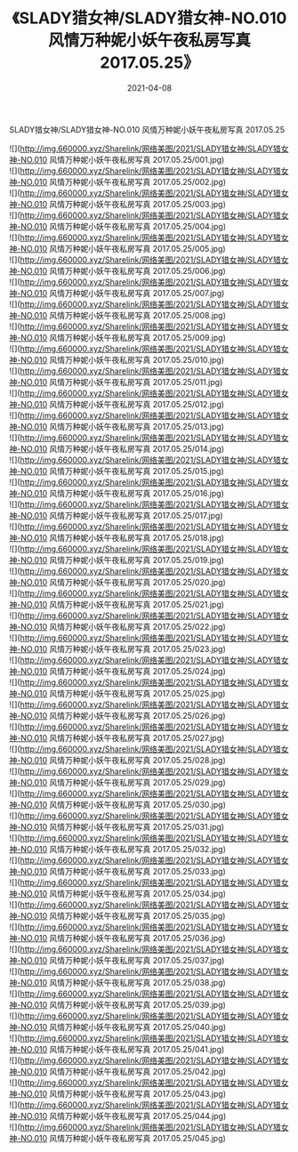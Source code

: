 ﻿---
layout: post
title:  《SLADY猎女神/SLADY猎女神-NO.010 风情万种妮小妖午夜私房写真 2017.05.25》
date:   2021-04-08
img: http://img.660000.xyz/Sharelink/网络美图/2021/SLADY猎女神/SLADY猎女神-NO.010 风情万种妮小妖午夜私房写真 2017.05.25/000.jpg
categories: [美女, 清纯, 唯美]
---

SLADY猎女神/SLADY猎女神-NO.010 风情万种妮小妖午夜私房写真 2017.05.25

 ![](http://img.660000.xyz/Sharelink/网络美图/2021/SLADY猎女神/SLADY猎女神-NO.010 风情万种妮小妖午夜私房写真 2017.05.25/001.jpg) <br>![](http://img.660000.xyz/Sharelink/网络美图/2021/SLADY猎女神/SLADY猎女神-NO.010 风情万种妮小妖午夜私房写真 2017.05.25/002.jpg) <br>![](http://img.660000.xyz/Sharelink/网络美图/2021/SLADY猎女神/SLADY猎女神-NO.010 风情万种妮小妖午夜私房写真 2017.05.25/003.jpg) <br>![](http://img.660000.xyz/Sharelink/网络美图/2021/SLADY猎女神/SLADY猎女神-NO.010 风情万种妮小妖午夜私房写真 2017.05.25/004.jpg) <br>![](http://img.660000.xyz/Sharelink/网络美图/2021/SLADY猎女神/SLADY猎女神-NO.010 风情万种妮小妖午夜私房写真 2017.05.25/005.jpg) <br>![](http://img.660000.xyz/Sharelink/网络美图/2021/SLADY猎女神/SLADY猎女神-NO.010 风情万种妮小妖午夜私房写真 2017.05.25/006.jpg) <br>![](http://img.660000.xyz/Sharelink/网络美图/2021/SLADY猎女神/SLADY猎女神-NO.010 风情万种妮小妖午夜私房写真 2017.05.25/007.jpg) <br>![](http://img.660000.xyz/Sharelink/网络美图/2021/SLADY猎女神/SLADY猎女神-NO.010 风情万种妮小妖午夜私房写真 2017.05.25/008.jpg) <br>![](http://img.660000.xyz/Sharelink/网络美图/2021/SLADY猎女神/SLADY猎女神-NO.010 风情万种妮小妖午夜私房写真 2017.05.25/009.jpg) <br>![](http://img.660000.xyz/Sharelink/网络美图/2021/SLADY猎女神/SLADY猎女神-NO.010 风情万种妮小妖午夜私房写真 2017.05.25/010.jpg) <br>![](http://img.660000.xyz/Sharelink/网络美图/2021/SLADY猎女神/SLADY猎女神-NO.010 风情万种妮小妖午夜私房写真 2017.05.25/011.jpg) <br>![](http://img.660000.xyz/Sharelink/网络美图/2021/SLADY猎女神/SLADY猎女神-NO.010 风情万种妮小妖午夜私房写真 2017.05.25/012.jpg) <br>![](http://img.660000.xyz/Sharelink/网络美图/2021/SLADY猎女神/SLADY猎女神-NO.010 风情万种妮小妖午夜私房写真 2017.05.25/013.jpg) <br>![](http://img.660000.xyz/Sharelink/网络美图/2021/SLADY猎女神/SLADY猎女神-NO.010 风情万种妮小妖午夜私房写真 2017.05.25/014.jpg) <br>![](http://img.660000.xyz/Sharelink/网络美图/2021/SLADY猎女神/SLADY猎女神-NO.010 风情万种妮小妖午夜私房写真 2017.05.25/015.jpg) <br>![](http://img.660000.xyz/Sharelink/网络美图/2021/SLADY猎女神/SLADY猎女神-NO.010 风情万种妮小妖午夜私房写真 2017.05.25/016.jpg) <br>![](http://img.660000.xyz/Sharelink/网络美图/2021/SLADY猎女神/SLADY猎女神-NO.010 风情万种妮小妖午夜私房写真 2017.05.25/017.jpg) <br>![](http://img.660000.xyz/Sharelink/网络美图/2021/SLADY猎女神/SLADY猎女神-NO.010 风情万种妮小妖午夜私房写真 2017.05.25/018.jpg) <br>![](http://img.660000.xyz/Sharelink/网络美图/2021/SLADY猎女神/SLADY猎女神-NO.010 风情万种妮小妖午夜私房写真 2017.05.25/019.jpg) <br>![](http://img.660000.xyz/Sharelink/网络美图/2021/SLADY猎女神/SLADY猎女神-NO.010 风情万种妮小妖午夜私房写真 2017.05.25/020.jpg) <br>![](http://img.660000.xyz/Sharelink/网络美图/2021/SLADY猎女神/SLADY猎女神-NO.010 风情万种妮小妖午夜私房写真 2017.05.25/021.jpg) <br>![](http://img.660000.xyz/Sharelink/网络美图/2021/SLADY猎女神/SLADY猎女神-NO.010 风情万种妮小妖午夜私房写真 2017.05.25/022.jpg) <br>![](http://img.660000.xyz/Sharelink/网络美图/2021/SLADY猎女神/SLADY猎女神-NO.010 风情万种妮小妖午夜私房写真 2017.05.25/023.jpg) <br>![](http://img.660000.xyz/Sharelink/网络美图/2021/SLADY猎女神/SLADY猎女神-NO.010 风情万种妮小妖午夜私房写真 2017.05.25/024.jpg) <br>![](http://img.660000.xyz/Sharelink/网络美图/2021/SLADY猎女神/SLADY猎女神-NO.010 风情万种妮小妖午夜私房写真 2017.05.25/025.jpg) <br>![](http://img.660000.xyz/Sharelink/网络美图/2021/SLADY猎女神/SLADY猎女神-NO.010 风情万种妮小妖午夜私房写真 2017.05.25/026.jpg) <br>![](http://img.660000.xyz/Sharelink/网络美图/2021/SLADY猎女神/SLADY猎女神-NO.010 风情万种妮小妖午夜私房写真 2017.05.25/027.jpg) <br>![](http://img.660000.xyz/Sharelink/网络美图/2021/SLADY猎女神/SLADY猎女神-NO.010 风情万种妮小妖午夜私房写真 2017.05.25/028.jpg) <br>![](http://img.660000.xyz/Sharelink/网络美图/2021/SLADY猎女神/SLADY猎女神-NO.010 风情万种妮小妖午夜私房写真 2017.05.25/029.jpg) <br>![](http://img.660000.xyz/Sharelink/网络美图/2021/SLADY猎女神/SLADY猎女神-NO.010 风情万种妮小妖午夜私房写真 2017.05.25/030.jpg) <br>![](http://img.660000.xyz/Sharelink/网络美图/2021/SLADY猎女神/SLADY猎女神-NO.010 风情万种妮小妖午夜私房写真 2017.05.25/031.jpg) <br>![](http://img.660000.xyz/Sharelink/网络美图/2021/SLADY猎女神/SLADY猎女神-NO.010 风情万种妮小妖午夜私房写真 2017.05.25/032.jpg) <br>![](http://img.660000.xyz/Sharelink/网络美图/2021/SLADY猎女神/SLADY猎女神-NO.010 风情万种妮小妖午夜私房写真 2017.05.25/033.jpg) <br>![](http://img.660000.xyz/Sharelink/网络美图/2021/SLADY猎女神/SLADY猎女神-NO.010 风情万种妮小妖午夜私房写真 2017.05.25/034.jpg) <br>![](http://img.660000.xyz/Sharelink/网络美图/2021/SLADY猎女神/SLADY猎女神-NO.010 风情万种妮小妖午夜私房写真 2017.05.25/035.jpg) <br>![](http://img.660000.xyz/Sharelink/网络美图/2021/SLADY猎女神/SLADY猎女神-NO.010 风情万种妮小妖午夜私房写真 2017.05.25/036.jpg) <br>![](http://img.660000.xyz/Sharelink/网络美图/2021/SLADY猎女神/SLADY猎女神-NO.010 风情万种妮小妖午夜私房写真 2017.05.25/037.jpg) <br>![](http://img.660000.xyz/Sharelink/网络美图/2021/SLADY猎女神/SLADY猎女神-NO.010 风情万种妮小妖午夜私房写真 2017.05.25/038.jpg) <br>![](http://img.660000.xyz/Sharelink/网络美图/2021/SLADY猎女神/SLADY猎女神-NO.010 风情万种妮小妖午夜私房写真 2017.05.25/039.jpg) <br>![](http://img.660000.xyz/Sharelink/网络美图/2021/SLADY猎女神/SLADY猎女神-NO.010 风情万种妮小妖午夜私房写真 2017.05.25/040.jpg) <br>![](http://img.660000.xyz/Sharelink/网络美图/2021/SLADY猎女神/SLADY猎女神-NO.010 风情万种妮小妖午夜私房写真 2017.05.25/041.jpg) <br>![](http://img.660000.xyz/Sharelink/网络美图/2021/SLADY猎女神/SLADY猎女神-NO.010 风情万种妮小妖午夜私房写真 2017.05.25/042.jpg) <br>![](http://img.660000.xyz/Sharelink/网络美图/2021/SLADY猎女神/SLADY猎女神-NO.010 风情万种妮小妖午夜私房写真 2017.05.25/043.jpg) <br>![](http://img.660000.xyz/Sharelink/网络美图/2021/SLADY猎女神/SLADY猎女神-NO.010 风情万种妮小妖午夜私房写真 2017.05.25/044.jpg) <br>![](http://img.660000.xyz/Sharelink/网络美图/2021/SLADY猎女神/SLADY猎女神-NO.010 风情万种妮小妖午夜私房写真 2017.05.25/045.jpg) <br>